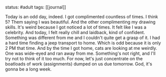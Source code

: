 status: #adult 
tags: [[journal]]

Today is an odd day, indeed. I got complimented countless of times. I think 5? Them saying I was beautiful. And the other complimenting my drawing skills. It's weird because I got noticed a lot of times. It felt like I was a celebrity. And today, I felt really chill and laidback, kind of confident. Something was different from me and I couldn't quite get a grasp of it. I had a hard time finding a jeep transport to home. Which is odd because it is only 2 PM that time. And by the time I got home, cats are looking at me weirdly. One was wide-eyed and ran away from me. Something's not right, and I'll try not to think of it too much. For now, let's just concentrate on the boatloads of work (assignments) dumped on us due tomorrow. God, it's gonna be a long week. 